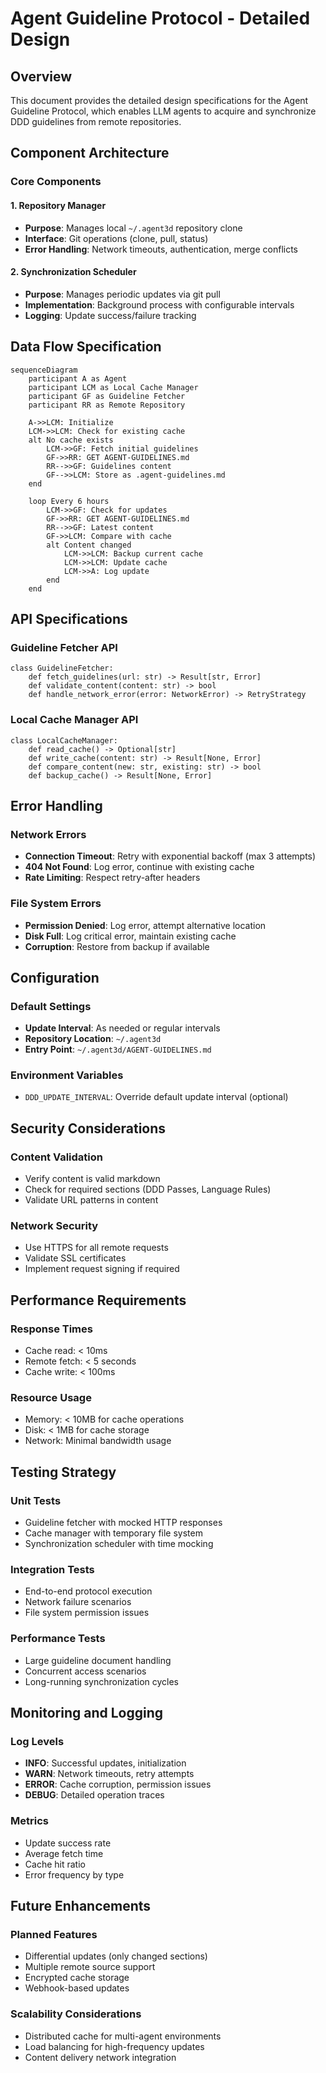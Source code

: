 # Agent Guideline Protocol - Detailed Design

## Overview

This document provides the detailed design specifications for the Agent Guideline Protocol, which enables LLM agents to acquire and synchronize DDD guidelines from remote repositories.

## Component Architecture

### Core Components

#### 1. Repository Manager
- **Purpose**: Manages local `~/.agent3d` repository clone
- **Interface**: Git operations (clone, pull, status)
- **Error Handling**: Network timeouts, authentication, merge conflicts

#### 2. Synchronization Scheduler
- **Purpose**: Manages periodic updates via git pull
- **Implementation**: Background process with configurable intervals
- **Logging**: Update success/failure tracking

## Data Flow Specification

```mermaid
sequenceDiagram
    participant A as Agent
    participant LCM as Local Cache Manager
    participant GF as Guideline Fetcher
    participant RR as Remote Repository

    A->>LCM: Initialize
    LCM->>LCM: Check for existing cache
    alt No cache exists
        LCM->>GF: Fetch initial guidelines
        GF->>RR: GET AGENT-GUIDELINES.md
        RR-->>GF: Guidelines content
        GF-->>LCM: Store as .agent-guidelines.md
    end

    loop Every 6 hours
        LCM->>GF: Check for updates
        GF->>RR: GET AGENT-GUIDELINES.md
        RR-->>GF: Latest content
        GF->>LCM: Compare with cache
        alt Content changed
            LCM->>LCM: Backup current cache
            LCM->>LCM: Update cache
            LCM->>A: Log update
        end
    end
```

## API Specifications

### Guideline Fetcher API

```
class GuidelineFetcher:
    def fetch_guidelines(url: str) -> Result[str, Error]
    def validate_content(content: str) -> bool
    def handle_network_error(error: NetworkError) -> RetryStrategy
```

### Local Cache Manager API

```
class LocalCacheManager:
    def read_cache() -> Optional[str]
    def write_cache(content: str) -> Result[None, Error]
    def compare_content(new: str, existing: str) -> bool
    def backup_cache() -> Result[None, Error]
```

## Error Handling

### Network Errors
- **Connection Timeout**: Retry with exponential backoff (max 3 attempts)
- **404 Not Found**: Log error, continue with existing cache
- **Rate Limiting**: Respect retry-after headers

### File System Errors
- **Permission Denied**: Log error, attempt alternative location
- **Disk Full**: Log critical error, maintain existing cache
- **Corruption**: Restore from backup if available

## Configuration

### Default Settings
- **Update Interval**: As needed or regular intervals
- **Repository Location**: `~/.agent3d`
- **Entry Point**: `~/.agent3d/AGENT-GUIDELINES.md`

### Environment Variables
- `DDD_UPDATE_INTERVAL`: Override default update interval (optional)

## Security Considerations

### Content Validation
- Verify content is valid markdown
- Check for required sections (DDD Passes, Language Rules)
- Validate URL patterns in content

### Network Security
- Use HTTPS for all remote requests
- Validate SSL certificates
- Implement request signing if required

## Performance Requirements

### Response Times
- Cache read: < 10ms
- Remote fetch: < 5 seconds
- Cache write: < 100ms

### Resource Usage
- Memory: < 10MB for cache operations
- Disk: < 1MB for cache storage
- Network: Minimal bandwidth usage

## Testing Strategy

### Unit Tests
- Guideline fetcher with mocked HTTP responses
- Cache manager with temporary file system
- Synchronization scheduler with time mocking

### Integration Tests
- End-to-end protocol execution
- Network failure scenarios
- File system permission issues

### Performance Tests
- Large guideline document handling
- Concurrent access scenarios
- Long-running synchronization cycles

## Monitoring and Logging

### Log Levels
- **INFO**: Successful updates, initialization
- **WARN**: Network timeouts, retry attempts
- **ERROR**: Cache corruption, permission issues
- **DEBUG**: Detailed operation traces

### Metrics
- Update success rate
- Average fetch time
- Cache hit ratio
- Error frequency by type

## Future Enhancements

### Planned Features
- Differential updates (only changed sections)
- Multiple remote source support
- Encrypted cache storage
- Webhook-based updates

### Scalability Considerations
- Distributed cache for multi-agent environments
- Load balancing for high-frequency updates
- Content delivery network integration
